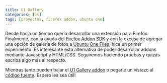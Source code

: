 ```yaml
---
title: U1 Gallery
categories: [es]
tags: [proyectos, firefox addon, ubuntu one]
---
```

Desde hacía un tiempo quería desarrollar una extensión para Firefox. Finalmente, con la ayuda del <a title="Firefox Addon SDK" href="https://addons.mozilla.org/en-US/developers/" target="_blank">Firefox Addon SDK</a> y con la excusa de agregar una opción de galería de fotos a <a href="http://one.ubuntu.com/files" target="_blank">Ubuntu One Files</a>, hice un primer experimento. Es interesante esta alternativa de poder desarrollar addons mediante Javascript y HTML/CSS. Seguiremos haciendo pruebas y quizás escriba algo más al respecto.

Mientras tanto pueden bajar el <a title="U1 Gallery" href="https://addons.mozilla.org/en-US/firefox/addon/u1-gallery/" target="_blank">U1 Gallery addon</a> o pegarle un vistazo al <a href="https://github.com/matiasb/u1-gallery" target="_blank">código fuente</a>. Espero les sea útil!
